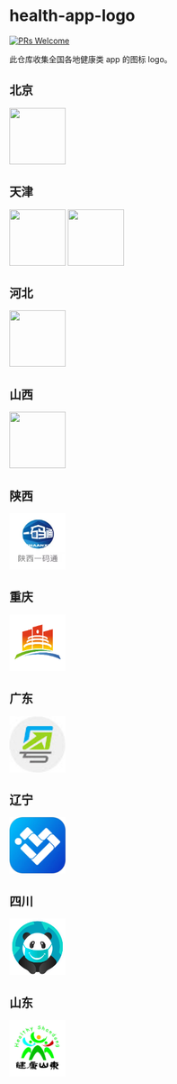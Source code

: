 # health-app-logo
[![PRs Welcome](https://img.shields.io/badge/PRs-welcome-brightgreen.svg)](https://github.com/liruifengv/health-app-logo/pulls)

此仓库收集全国各地健康类 app 的图标 logo。

## 北京
<div>
  <img src="./images/北京健康宝.png" width="100px" height="100px">
</div>

## 天津
<div>
  <img src="./images/天津数字防疫.png" width="100px" height="100px">
  <img src="./images/津心办.png" width="100px" height="100px">
</div>

## 河北
<div>
  <img src="./images/河北健康码.png" width="100px" height="100px">
</div>

## 山西
<div>
  <img src="./images/山西省健康码.png" width="100px" height="100px">
</div>

## 陕西
<div>
  <img src="./images/陕西一码通.png" width="100px" height="100px">
</div>

## 重庆
<div>
  <img src="./images/重庆渝康码.png" width="100px" height="100px">
</div>

## 广东
<div>
  <img src="./images/广东粤康码.png" width="100px" height="100px">
</div>

## 辽宁
<div>
  <img src="./images/辽事通码.png" width="100px" height="100px">
</div>

## 四川
<div>
  <img src="./images/四川天府健康通.png" width="100px" height="100px">
</div>

## 山东
<div>
  <img src="./images/山东电子健康通行卡.png" width="100px" height="100px">
</div>